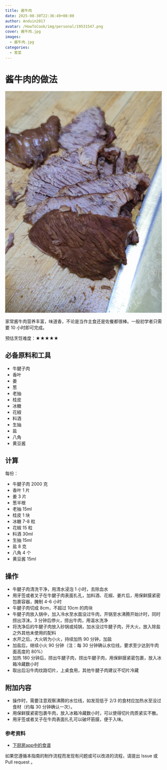 ```yaml
---
title: 酱牛肉
date: 2025-08-30T22:36:49+08:00
author: Anduin2017
avatar: /HowToCook/img/personal/19531547.png
cover: 酱牛肉.jpg
images:
  - 酱牛肉.jpg
categories:
  - 荤菜
---
```


# 酱牛肉的做法

![酱牛肉](./酱牛肉.jpg)

家常酱牛肉营养丰富，味道香，不论是当作主食还是佐餐都很棒。一般初学者只需要 10 小时即可完成。

预估烹饪难度：★★★★★

## 必备原料和工具

- 牛腱子肉
- 香叶
- 姜
- 葱
- 老抽
- 桂皮
- 冰糖
- 花椒
- 料酒
- 生抽
- 盐
- 八角
- 黄豆酱

## 计算

每份：

- 牛腱子肉 2000 克
- 香叶 1 片
- 姜 3 片
- 葱半根
- 老抽 15ml
- 桂皮 1 块
- 冰糖 7-8 粒
- 花椒 15 粒
- 料酒 30ml
- 生抽 15ml
- 盐 8 克
- 八角 4 个
- 黄豆酱 15ml

## 操作

- 牛腱子肉清洗干净，用清水浸泡 1 小时，去除血水
- 用牙签或者叉子在牛腱子肉表面扎孔，加料酒、花椒、姜片后，用保鲜膜紧密包裹容器，腌制 4-6 小时
- 牛腱子肉切成 8cm，不超过 10cm 的肉块
- 牛腱子肉放入锅中，加入冷水至水面没过牛肉，开锅至水沸腾开始计时，同时捞出浮沫。3 分钟后停火，捞出牛肉，用温水洗净
- 将洗净后的牛腱子肉放入砂锅或炖锅，加水没过牛腱子肉，开大火，放入除盐之外其他未使用的配料
- 水开之后，大火转为小火，持续加热 90 分钟，加盐
- 加盐后，继续小火 90 分钟（注：每 30 分钟确认水位线，要求至少达到牛肉面高度的 80%）
- 加热 180 分钟后，捞出牛腱子肉，捞出牛腱子肉，用保鲜膜紧密包裹，放入冰箱冷藏数小时
- 取出后沿牛肉纹路切片，上桌食用，其他牛腱子肉建议不切片冷藏

## 附加内容

- 操作时，需要注意观察沸腾的水位线，如发现低于 2/3 的食材应加热水至没过食材（约每 30 分钟确认一次）。
- 用保鲜膜紧密包裹牛肉，放入冰箱冷藏数小时，可以使得切片肉质紧实不散。
- 用牙签或者叉子在牛肉表面扎孔可以破坏筋膜，便于入味。

### 参考资料

- [下厨房app中的食谱](http://www.xiachufang.com/recipe/106670199/)

如果您遵循本指南的制作流程而发现有问题或可以改进的流程，请提出 Issue 或 Pull request 。
